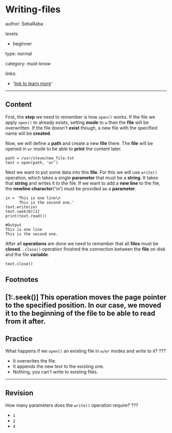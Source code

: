 # Writing-files
author: SebaRaba

levels:

  - beginner

type: normal

category: must-know

links:

  - '[link to learn more](https://www.digitalocean.com/community/tutorials/how-to-handle-plain-text-files-in-python-3)'

---
## Content

First, the **step** we need to remember is how `open()` works. If the file we apply `open()` to already exists, setting **mode** to `w` than the **file** will be overwritten. If the file doesn't **exist** though, a new file with the specified name will be **created**.

Now, we will define a **path** and create a new **file** there. The **file** will be opened in `wr` mode to be able to **print** the content later.
```
path = /usr/steve/new_file.txt
text = open(path, 'wr')
```
Next we want to put some data into this **file**. For this we will use `write()` operation, which takes a single **parameter** that must be a **string**. It takes that **string** and writes it to the file. If we want to add a **new line** to the file, the **newline character**('\n') must be provided as a **parameter**.

```
in = 'This is one line\n
      This is the second one.'
text.write(in)
text.seek(0)[1]
print(text.read())

#Output
This is one line
This is the second one.
```

After all **operations** are done we need to remember that all **files** must be **closed**. `.close()` operation finished the connection between the **file** on disk and the file **variable**.

```
text.close()
```
## Footnotes

[1:.seek()]
This operation moves the **page pointer** to the specified position. In our case, we moved it to the beginning of the **file** to be able to **read** from it after.
---
## Practice

What happens if we `open()` an existing file in `w/wr` modes and write to it?
???

* It overwrites the file.
* It appends the new text to the existing one.
* Nothing, you can't write to existing files.

---
## Revision

How many parameters does the `write()` operation require?
???

* `1`
* `2`
* `4`
